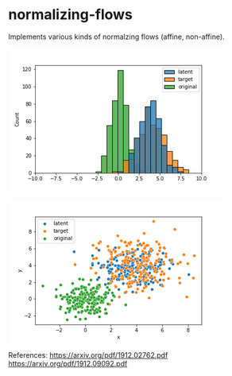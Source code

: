 # normalizing-flows

Implements various kinds of normalzing flows (affine, non-affine).

![alt text](https://github.com/StanleyN1/normalizing-flows/blob/master/1d-gaussian-approx.png?raw=true)

![alt text](https://github.com/StanleyN1/normalizing-flows/blob/master/2d-gaussian-approx.png?raw=true)

References:
  https://arxiv.org/pdf/1912.02762.pdf
  https://arxiv.org/pdf/1912.09092.pdf
